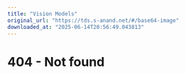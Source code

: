 ```yaml
---
title: "Vision Models"
original_url: "https://tds.s-anand.net/#/base64-image"
downloaded_at: "2025-06-14T20:56:49.043813"
---
```


404 - Not found
===============